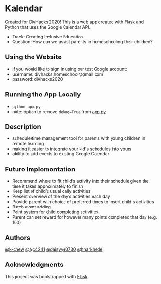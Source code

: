 # Kalendar

Created for DivHacks 2020! This is a web app created with Flask and Python that uses the Google Calendar API.
* Track: Creating Inclusive Education
* Question: How can we assist parents in homeschooling their children?

## Using the Website
* If you would like to sign in using our test Google account:
* username: divhacks.homeschool@gmail.com
* password: divhacks2020

## Running the App Locally
* `python app.py`
* note: option to remove `debug=True` from [app.py](app.py)

## Description
* schedule/time management tool for parents with young children in remote learning
* making it easier to integrate your kid's schedules into yours
* ability to add events to existing Google Calendar

## Future Implementation
* Recommend where to fit child’s activity into their schedule given the time it takes approximately to finish
* Keep list of child's usual daily activities
* Present overview of the day’s activities each day
* Provide parent with choice of preferred times to insert child's activities
* Batch event adding
* Point system for child completing activities
* Parent can set reward for however many points completed that day (e.g. 100)

## Authors
[@k-chew](https://github.com/k-chew)
[@ajc4241](https://github.com/ajc4241)
[@daisyye0730](https://github.com/daisyye0730)
[@hnarkhede](https://github.com/hnarkhede)

## Acknowledgments
This project was bootstrapped with [Flask](https://pypi.org/project/Flask/).